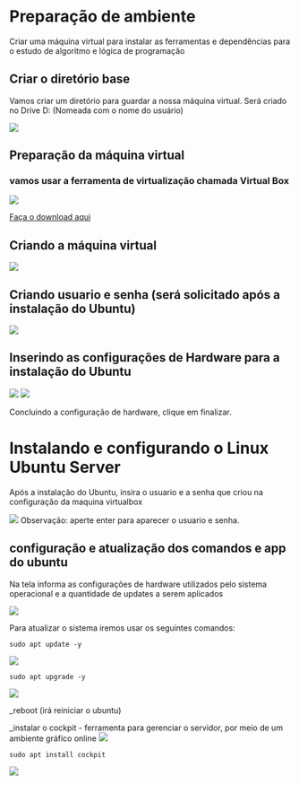 # Preparação de ambiente
Criar uma máquina virtual para instalar as ferramentas e dependências para o estudo de algoritmo e lógica de programação

## Criar o diretório base
Vamos criar um diretório para guardar a nossa máquina virtual. Será criado no Drive D: (Nomeada com o nome do usuário)

<img src="criar-diretorio-d.png">

## Preparação da máquina virtual
### vamos usar a ferramenta de virtualização chamada Virtual Box
<img src="tela -virtualbox.png">

<a href="https://www.virtualbox.org/wiki/Downloads"> Faça o download aqui </a>


## Criando a máquina virtual

<img src="nova-maquina-virtual.png">


## Criando usuario e senha (será solicitado após a instalação do Ubuntu)

<img src="usuario-e-senha.png">

## Inserindo as configurações de Hardware para a instalação do Ubuntu

<img src="hardware1.png">

<img src="hardware2.png">

 Concluindo a configuração de hardware, clique em finalizar. 

# Instalando e configurando o Linux Ubuntu Server

 Após a instalação do Ubuntu, insira o usuario e a senha que criou na configuração da maquina virtualbox

<img src="tela-ubuntu-1.png">
Observação: aperte enter para aparecer o usuario e senha.

## configuração e atualização dos comandos e app do ubuntu

Na tela informa as configurações de hardware utilizados pelo sistema operacional e a quantidade de updates a serem aplicados

<img src="tela-ubuntu-2.png">

Para atualizar o sistema iremos usar os seguintes comandos:

```shell
sudo apt update -y
```
<img src="comando1.png">

```shell
sudo apt upgrade -y 
```
<img src="comando2.png">

_reboot (irá reiniciar o ubuntu)

_instalar o cockpit - ferramenta para gerenciar o servidor, por meio de um ambiente gráfico online
<img src="ferramenta-cockpit.png">



```shell
sudo apt install cockpit
```

<img src="comando3.png">



